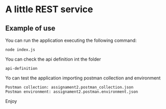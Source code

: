 # A little REST service

## Example of use

You can run the application executing the following command:

```shell
node index.js
```

You can check the api definition int the folder

```shell
api-definition
```

Yo can test the application importing postman collection and environment
```shell
Postman collection: assignament2.postman_collection.json
Postman environment: assignament2.postman.environment.json
```
Enjoy
